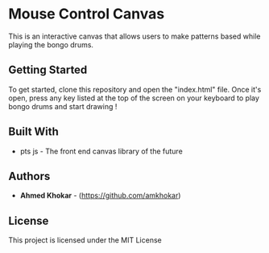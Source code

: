 # Mouse Control Canvas

This is an interactive canvas that allows users to make patterns based while playing the bongo drums.

## Getting Started

To get started, clone this repository and open the "index.html" file. Once it's open, press any key listed at the top of the screen on your keyboard to play bongo drums and start drawing !

## Built With

- pts js - The front end canvas library of the future

## Authors

- **Ahmed Khokar** - (https://github.com/amkhokar)

## License

This project is licensed under the MIT License
